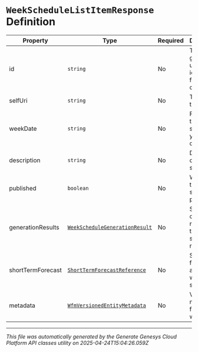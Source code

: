# `WeekScheduleListItemResponse` Definition

| Property | Type | Required | Description |
|----------|------|----------|-------------|
| id | `string` | No | The globally unique identifier for the object. |
| selfUri | `string` | No | The URI for this object |
| weekDate | `string` | No | First day of this week schedule in yyyy-MM-dd format |
| description | `string` | No | Description of the week schedule |
| published | `boolean` | No | Whether the week schedule is published |
| generationResults | [`WeekScheduleGenerationResult`](weekschedulegenerationresult-definition.md) | No | Summary of the results from the schedule run |
| shortTermForecast | [`ShortTermForecastReference`](shorttermforecastreference-definition.md) | No | Short term forecast associated with this schedule |
| metadata | [`WfmVersionedEntityMetadata`](wfmversionedentitymetadata-definition.md) | No | Version metadata for this work plan |

---

*This file was automatically generated by the Generate Genesys Cloud Platform API classes utility on 2025-04-24T15:04:26.059Z*